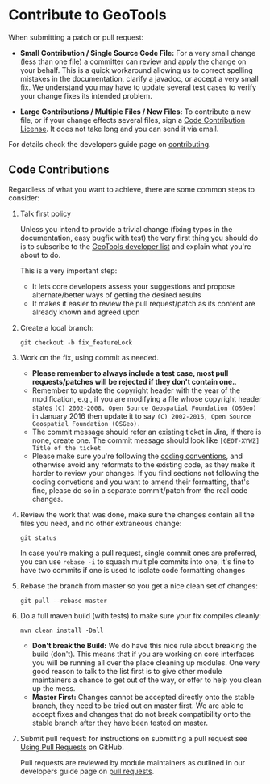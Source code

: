 # Contribute to GeoTools

When submitting a patch or pull request:

* **Small Contribution / Single Source Code File:** For a very small change (less than one file) a committer can review and apply the change on your behalf. This is a quick workaround allowing us to correct spelling mistakes in the documentation, clarify a javadoc, or accept a very small fix.
  We understand you may have to update several test cases to verify your change fixes its intended problem.

* **Large Contributions / Multiple Files / New Files:** To  contribute a new file, or if your change effects several files, sign a [Code Contribution License](http://docs.geotools.org/latest/developer/procedures/contribution_license.html). It does not take long and you can send it via email.

For details check the developers guide page on [contributing](http://docs.geotools.org/latest/developer/procedures/contribute.html).

## Code Contributions

Regardless of what you want to achieve, there are some common steps to consider:

1. Talk first policy

   Unless you intend to provide a trivial change (fixing typos in the documentation, easy bugfix with test) the very first thing you should do is to subscribe to the [GeoTools developer list](http://docs.geotools.org/latest/developer/communication.html) and explain what you're about to do.

   This is a very important step:
   * It lets core developers assess your suggestions and propose alternate/better ways of getting
     the desired results
   * It makes it easier to review the pull request/patch as its content are already known and
     agreed upon

2. Create a local branch:
   ````
   git checkout -b fix_featureLock
   ````
3. Work on the fix, using commit as needed.
   * **Please remember to always include a test case, most pull requests/patches will be rejected if they don't contain one.**.
   * Remember to update the copyright header with the year of the modification, e.g., if you are modifying a file whose copyright header states ``(C) 2002-2008, Open Source Geospatial Foundation (OSGeo)`` in January 2016 then update it to say ``(C) 2002-2016, Open Source Geospatial Foundation (OSGeo).``
   * The commit message should refer an existing ticket in Jira, if there is none, create one. The commit message should look like ``[GEOT-XYWZ] Title of the ticket``
   * Please make sure you're following the [coding conventions](http://docs.geotools.org/latest/developer/conventions/code/style.html), and otherwise avoid any reformats to the existing code, as they make it harder to review your changes.
     If you find sections not following the coding convetions and you want to amend their formatting, that's fine, please do so in a separate commit/patch from the real code changes.

4. Review the work that was done, make sure the changes contain all the files you need, and no other extraneous change:
   ````
   git status
   ````
   In case you're making a pull request, single commit ones are preferred, you can use `rebase -i` to squash multiple commits into one, it's fine to have two commits if one is used to isolate code formatting changes

5. Rebase the branch from master so you get a nice clean set of changes:
   ````
   git pull --rebase master
   ````
6. Do a full maven build (with tests) to make sure your fix compiles cleanly:
   ````
   mvn clean install -Dall
   ````
   * **Don't break the Build:** We do have this nice rule about breaking the build (don't). This means that if you are working on core interfaces you will be running all over the place cleaning up modules. One very good reason to talk to the list first is to give other module maintainers a chance to get out of the way, or offer to help you clean up the mess.
   * **Master First:** Changes cannot be accepted directly onto the stable branch, they need to be tried out on master first. We are able to accept fixes and changes that do not break compatibility onto the stable branch after they have been tested on master.

7. Submit pull request: for instructions on submitting a pull request see [Using Pull Requests](https://help.github.com/articles/using-pull-requests) on GitHub.
  
   Pull requests are reviewed by module maintainers as outlined in our developers guide page on [pull requests](http://docs.geotools.org/latest/developer/procedures/pull_requests.html).

